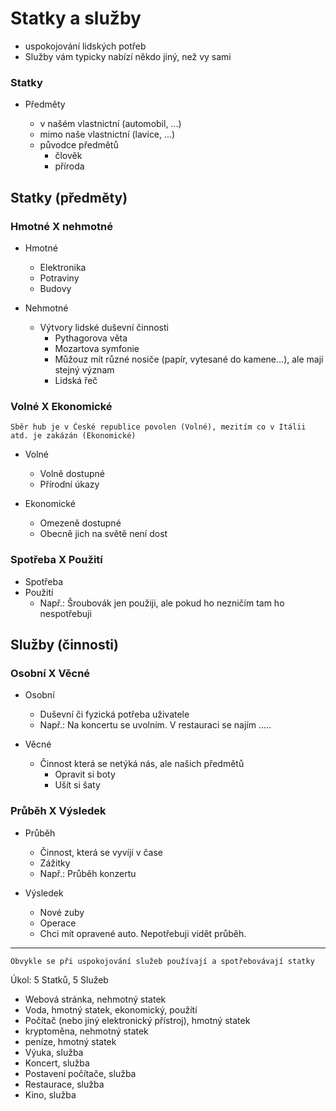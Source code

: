 # Statky a služby

-   uspokojování lidských potřeb
-   Služby vám typicky nabízí někdo jiný, než vy sami

### Statky

-   Předměty

    -   v našém vlastnictní (automobil, ...)
    -   mimo naše vlastnictní (lavice, ...)
    -   původce předmětů
        -   člověk
        -   příroda

## Statky (předměty)

### Hmotné X nehmotné

-   Hmotné

    -   Elektronika
    -   Potraviny
    -   Budovy

-   Nehmotné
    -   Výtvory lidské duševní činnosti
        -   Pythagorova věta
        -   Mozartova symfonie
        -   Můžouz mít různé nosiče (papír, vytesané do kamene...), ale mají stejný význam
        -   Lidská řeč

### Volné X Ekonomické

    Sběr hub je v České republice povolen (Volné), mezitím co v Itálii atd. je zakázán (Ekonomické)

-   Volné

    -   Volně dostupné
    -   Přírodní úkazy

-   Ekonomické
    -   Omezeně dostupné
    -   Obecně jich na světě není dost

### Spotřeba X Použití

-   Spotřeba
-   Použití
    -   Např.: Šroubovák jen použiji, ale pokud ho nezničím tam ho nespotřebuji

## Služby (činnosti)

### Osobní X Věcné

-   Osobní

    -   Duševní či fyzická potřeba uživatele
    -   Např.: Na koncertu se uvolním. V restauraci se najím .....

-   Věcné
    -   Činnost která se netýká nás, ale našich předmětů
        -   Opravit si boty
        -   Ušít si šaty

### Průběh X Výsledek

-   Průběh

    -   Činnost, která se vyvíjí v čase
    -   Zážitky
    -   Např.: Průběh konzertu

-   Výsledek
    -   Nové zuby
    -   Operace
    -   Chci mít opravené auto. Nepotřebuji vidět průběh.

---

    Obvykle se při uspokojování služeb používají a spotřebovávají statky

Úkol: 5 Statků, 5 Služeb

-   Webová stránka, nehmotný statek
-   Voda, hmotný statek, ekonomický, použítí
-   Počítač (nebo jiný elektronický přístroj), hmotný statek
-   kryptoměna, nehmotný statek
-   peníze, hmotný statek
-   Výuka, služba
-   Koncert, služba
-   Postavení počítače, služba
-   Restaurace, služba
-   Kino, služba
